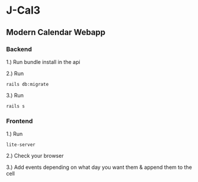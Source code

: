 # J-Cal3
## Modern Calendar Webapp
### Backend
1.) Run bundle install in the api

2.) Run 
```
rails db:migrate
```
3.) Run
```
rails s
```

### Frontend
1.) Run
```
lite-server
```
2.) Check your browser

3.) Add events depending on what day you want them & append them to the cell